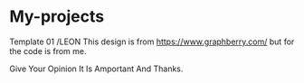 # My-projects
Template 01 /LEON
This design is from https://www.graphberry.com/ but for the code is from me.

Give Your Opinion It Is Amportant And Thanks.
